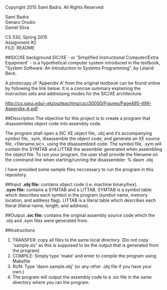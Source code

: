 Copyright 2015 Sami Badra. All Rights Reserved  

Sami Badra  
Genaro Orodio  
Daniel Silva  

CS 530, Spring 2015  
Assignment #2  
FILE: README

##SIC/XE background
SIC/XE - or 'Simplified Instructional Computer/Extra Equipment' - is a hypothetical computer system introduced in the textbook, "System Software: An Introduction to Systems Programming", by Leland Beck.

A photocopy of 'Appendix A' from the original textbook can be found online by following the link below. It is a concise summary explaining the instruction sets and addressing modes for the SIC/XE architecture.

http://cs.iupui.edu/~xkzou/teaching/csci30000/Figures/Page495-499-Appendix-A.pdf

##Description
The objective for this project is to create a program that disassembles object code into assembly code.

The program shall open a SIC XE object file, <filename>.obj and it’s accompanying symbol file, <filename>.sym, disassemble the object code, and generate an XE source file, <filename.sic>, using the disassembled code. The symbol file, <filename>.sym will contain the SYMTAB and LITTAB the assembler generated when assembling the object file.
To run your program, the user shall provide the filename on the command line when starting/running the disassembler:
% dasm <filename>.obj

I have provided some sample files neccessary to run the program in this repository.

##Input
**.obj file:** contains object code (i.e. machine binary/hex).  
**.sym file:** contains a SYMTAB and a LITTAB. SYMTAB is a symbol table which describes each symbol in the program (symbol name, memory location, and address flag). LITTAB is a literal table which describes each literal (literal name, length, and address).

##Output
**.sic file:** contains the original assembly source code which the .obj and .sym files were generated from.  

##Instructions
1. TRANSFER: copy all files to the same local directory. (Do not copy 'sample.sic' as this is supposed to be the output that is generated from the program)
2. COMPILE: Simply type 'make' and enter to compile the program using Makefile
3. RUN: Type 'dasm sample.obj' (or any other .obj file if you have your own.)
4. The program will output the assembly code to a .sic file in the same directory where you ran the program.
    
